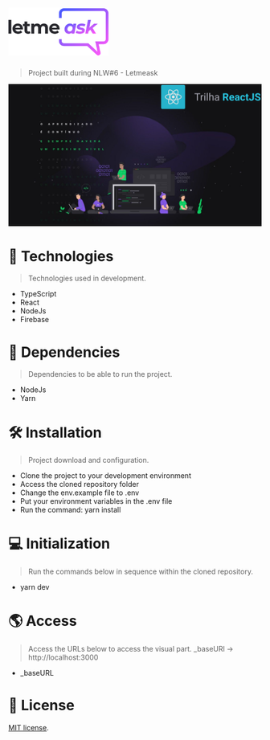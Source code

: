 # <img src="/public/github/logo.svg" alt="Logo Latmeask" width="200" />

> Project built during NLW#6 - Letmeask

<img src="/public/github/nlw-trilha-reactjs.png" alt="NLW#5"/>

# :rocket: Technologies

> Technologies used in development.

- TypeScript
- React
- NodeJs
- Firebase

# :link: Dependencies

> Dependencies to be able to run the project.

- NodeJs
- Yarn

# :hammer_and_wrench: Installation

> Project download and configuration.

- Clone the project to your development environment
- Access the cloned repository folder
- Change the env.example file to .env
- Put your environment variables in the .env file
- Run the command: yarn install

# :computer: Initialization

> Run the commands below in sequence within the cloned repository.

- yarn dev

# :earth_americas: Access

> Access the URLs below to access the visual part. \_baseURl -> http://localhost:3000

- \_baseURL

# :memo: License

[MIT license](https://opensource.org/licenses/MIT).
